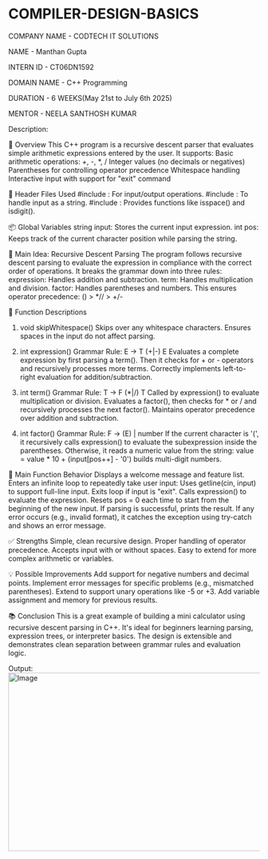 # COMPILER-DESIGN-BASICS

COMPANY NAME - CODTECH IT SOLUTIONS

NAME - Manthan Gupta

INTERN ID - CT06DN1592

DOMAIN NAME - C++ Programming 

DURATION - 6 WEEKS(May 21st to July 6th 2025)

MENTOR - NEELA SANTHOSH KUMAR

Description:

📌 Overview
This C++ program is a recursive descent parser that evaluates simple arithmetic expressions entered by the user. It supports:
Basic arithmetic operations: +, -, *, /
Integer values (no decimals or negatives)
Parentheses for controlling operator precedence
Whitespace handling
Interactive input with support for "exit" command

🔧 Header Files Used
#include <iostream>: For input/output operations.
#include <string>: To handle input as a string.
#include <cctype>: Provides functions like isspace() and isdigit().

📦 Global Variables
string input: Stores the current input expression.
int pos: Keeps track of the current character position while parsing the string.

🧠 Main Idea: Recursive Descent Parsing
The program follows recursive descent parsing to evaluate the expression in compliance with the correct order of operations.
It breaks the grammar down into three rules:
expression: Handles addition and subtraction.
term: Handles multiplication and division.
factor: Handles parentheses and numbers.
This ensures operator precedence:
() > *// > +/-

🔁 Function Descriptions
1. void skipWhitespace()
Skips over any whitespace characters.
Ensures spaces in the input do not affect parsing.

2. int expression()
Grammar Rule: E → T (+|-) E
Evaluates a complete expression by first parsing a term().
Then it checks for + or - operators and recursively processes more terms.
Correctly implements left-to-right evaluation for addition/subtraction.

3. int term()
Grammar Rule: T → F (*|/) T
Called by expression() to evaluate multiplication or division.
Evaluates a factor(), then checks for * or / and recursively processes the next factor().
Maintains operator precedence over addition and subtraction.

4. int factor()
Grammar Rule: F → (E) | number
If the current character is '(', it recursively calls expression() to evaluate the subexpression inside the parentheses.
Otherwise, it reads a numeric value from the string:
value = value * 10 + (input[pos++] - '0') builds multi-digit numbers.

🧪 Main Function Behavior
Displays a welcome message and feature list.
Enters an infinite loop to repeatedly take user input:
Uses getline(cin, input) to support full-line input.
Exits loop if input is "exit".
Calls expression() to evaluate the expression.
Resets pos = 0 each time to start from the beginning of the new input.
If parsing is successful, prints the result.
If any error occurs (e.g., invalid format), it catches the exception using try-catch and shows an error message.

✅ Strengths
Simple, clean recursive design.
Proper handling of operator precedence.
Accepts input with or without spaces.
Easy to extend for more complex arithmetic or variables.

💡 Possible Improvements
Add support for negative numbers and decimal points.
Implement error messages for specific problems (e.g., mismatched parentheses).
Extend to support unary operations like -5 or +3.
Add variable assignment and memory for previous results.

📚 Conclusion
This is a great example of building a mini calculator using recursive descent parsing in C++. It's ideal for beginners learning parsing, expression trees, or interpreter basics. The design is extensible and demonstrates clean separation between grammar rules and evaluation logic.

Output:
<img width="1481" height="357" alt="Image" src="https://github.com/user-attachments/assets/cd15b31f-b39c-4be2-8269-f9b8f6e27f9f" />
